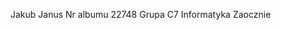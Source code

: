 Jakub Janus
Nr albumu 22748
Grupa C7 Informatyka Zaocznie 
<!---
JakubJanuswb/JakubJanuswb is a ✨ special ✨ repository because its `README.md` (this file) appears on your GitHub profile.
You can click the Preview link to take a look at your changes.
--->

